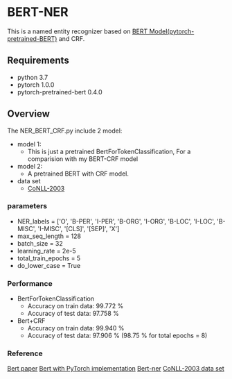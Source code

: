 # BERT-NER
This is a named entity recognizer based on [BERT Model(pytorch-pretrained-BERT)](https://github.com/huggingface/pytorch-pretrained-BERT) and CRF.
## Requirements
- python 3.7
- pytorch 1.0.0
- pytorch-pretrained-bert 0.4.0
## Overview
The NER_BERT_CRF.py include 2 model:
- model 1:
  - This is just a pretrained BertForTokenClassification, For a comparision with my BERT-CRF model
- model 2:
  - A pretrained BERT with CRF model.
- data set
  - [CoNLL-2003](https://github.com/FuYanzhe2/Name-Entity-Recognition/tree/master/BERT-BiLSTM-CRF-NER/NERdata/ori)
### parameters
- NER_labels = ['O', 'B-PER', 'I-PER', 'B-ORG', 'I-ORG', 'B-LOC', 'I-LOC', 'B-MISC', 'I-MISC', '[CLS]', '[SEP]', 'X']
- max_seq_length = 128
- batch_size = 32
- learning_rate = 2e-5
- total_train_epochs = 5
- do_lower_case = True
### Performance
- BertForTokenClassification
  - Accuracy on train data: 99.772 %
  - Accuracy of test data: 97.758 %
- Bert+CRF
  - Accuracy on train data: 99.940 %
  - Accuracy of test data: 97.906 % (98.75 % for total epochs = 8)
### Reference
[Bert paper](https://arxiv.org/abs/1810.04805)
[Bert with PyTorch implementation](https://github.com/huggingface/pytorch-pretrained-BERT)
[Bert-ner](https://github.com/ericput/bert-ner)
[CoNLL-2003 data set](https://github.com/FuYanzhe2/Name-Entity-Recognition/tree/master/BERT-BiLSTM-CRF-NER/NERdata)
